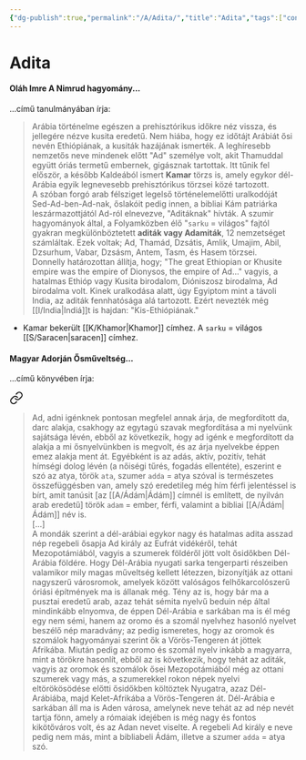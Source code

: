 ```yaml
---
{"dg-publish":true,"permalink":"/A/Adita/","title":"Adita","tags":["containstransclusions"],"created":"2023-10-19T10:41","updated":"2024-10-22T21:37"}
---
```



# Adita

#### Oláh Imre A Nimrud hagyomány...

...című tanulmányában írja:  
> Arábia történelme egészen a prehisztórikus időkre néz vissza, és jellegére nézve kusita eredetű. Nem hiába, hogy ez időtájt Arábiát ősi nevén Ethiópiának, a kusiták hazájának ismerték. A leghíresebb nemzetős neve mindenek előtt "Ad" személye volt, akit Thamuddal együtt óriás termetű embernek, gigásznak tartottak. Itt tűnik fel először, a később Kaldeából ismert **Kamar** törzs is, amely egykor dél-Arábia egyik legnevesebb prehisztórikus törzsei közé tartozott.  
> A szóban forgó arab félsziget legelső történelemelőtti uralkodóját Sed-Ad-ben-Ad-nak, őslakóit pedig innen, a bibliai Kám patriárka leszármazottjától Ad-ról elnevezve, "Aditáknak" hívták. A szumir hagyományok által, a Folyamközben élő "`sarku` = világos" fajtól gyakran megkülönböztetett **aditák vagy Adamiták**, 12 nemzetséget számláltak. Ezek voltak; Ad, Thamád, Dzsátis, Amlik, Umajim, Abil, Dzsurhum, Vabar, Dzsásm, Antem, Tasm, és Hasem törzsei.  
> Donnelly határozottan állítja, hogy; "The great Ethiopian or Khusite empire was the empire of Dionysos, the empire of Ad..." vagyis, a hatalmas Ethióp vagy Kusita birodalom, Dióniszosz birodalma, Ad birodalma volt. Kinek uralkodása alatt, úgy Egyiptom mint a távoli India, az aditák fennhatósága alá tartozott. Ezért nevezték még [[I/India\|Indiá]]t is hajdan: "Kis-Ethiópiának."  
- Kamar bekerült [[K/Khamor\|Khamor]] címhez. A `sarku` = világos [[S/Saracen\|saracen]] címhez.  

#### Magyar Adorján Ősműveltség...  

...című könyvében írja:  

<div class="transclusion internal-embed is-loaded"><a class="markdown-embed-link" href="/a/ad/#6wwhql" aria-label="Open link"><svg xmlns="http://www.w3.org/2000/svg" width="24" height="24" viewBox="0 0 24 24" fill="none" stroke="currentColor" stroke-width="2" stroke-linecap="round" stroke-linejoin="round" class="svg-icon lucide-link"><path d="M10 13a5 5 0 0 0 7.54.54l3-3a5 5 0 0 0-7.07-7.07l-1.72 1.71"></path><path d="M14 11a5 5 0 0 0-7.54-.54l-3 3a5 5 0 0 0 7.07 7.07l1.71-1.71"></path></svg></a><div class="markdown-embed">



> Ad, adni igénknek pontosan megfelel annak árja, de megfordított da, darc alakja, csakhogy az egytagú szavak megfordítása a mi nyelvünk sajátsága lévén, ebből az következik, hogy ad igénk e megfordított da alakja a mi ősnyelvünkben is megvolt, és az árja nyelvekbe éppen emez alakja ment át. Egyébként is az adás, aktív, pozitív, tehát hímségi dolog lévén (a nőiségi tűrés, fogadás ellentéte), eszerint e szó az atya, török `ata`, szumer `adda` = atya szóval is természetes összefüggésben van, amely szó eredetileg még hím férfi jelentéssel is bírt, amit tanúsit \[az [[A/Ádám\|Ádám]] címnél is említett, de nyilván arab eredetű\] török `adam` = ember, férfi, valamint a bibliai [[A/Ádám\|Ádám]] név is.  
> \[...\]  
> A mondák szerint a dél-arábiai egykor nagy és hatalmas adita asszad nép regebeli ősapja Ad király az Eufrát vidékéről, tehát Mezopotámiából, vagyis a szumerek földéről jött volt ősidőkben Dél-Arábia földére. Hogy Dél-Arábia nyugati sarka tengerparti részeiben valamikor mily magas műveltség kellett létezzen, bizonyítják az ottani nagyszerű városromok, amelyek között valóságos felhőkarcolószerű óriási építmények ma is állanak még. Tény az is, hogy bár ma a pusztai eredetű arab, azaz tehát sémita nyelvű beduin nép által mindinkább elnyomva, de éppen Dél-Arábia e sarkában ma is él még egy nem sémi, hanem az oromo és a szomál nyelvhez hasonló nyelvet beszélő nép maradvány; az pedig ismeretes, hogy az oromok és szomálok hagyományai szerint ők a Vörös-Tengeren át jöttek Afrikába. Miután pedig az oromo és szomál nyelv inkább a magyarra, mint a törökre hasonlít, ebből az is következik, hogy tehát az aditák, vagyis az oromok és szomálok ősei Mezopotámiából még az ottani szumerek vagy más, a szumerekkel rokon népek nyelvi eltörökösödése előtti ősidőkben költöztek Nyugatra, azaz Dél-Arábiába, majd Kelet-Afrikába a Vörös-Tengeren át. Dél-Arábia e sarkában áll ma is Aden városa, amelynek neve tehát az ad nép nevét tartja fönn, amely a rómaiak idejében is még nagy és fontos kikötőváros volt, és az Adan nevet viselte. A regebeli Ad király e neve pedig nem más, mint a bibliabeli Ádám, illetve a szumer `adda` = atya szó.  


</div></div>
  